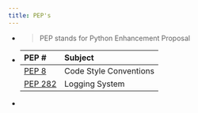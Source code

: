 ```yaml
---
title: PEP's
---
```


-
  > PEP stands for Python Enhancement Proposal
-
  |PEP # |Subject|
  |:-----|:------|
  |[PEP 8](https://www.python.org/dev/peps/pep-0008/) | Code Style Conventions |
  |[PEP 282](https://www.python.org/dev/peps/pep-0282/)| Logging System |
-